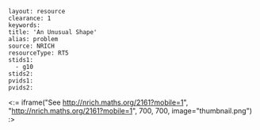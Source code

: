 ````
layout: resource
clearance: 1
keywords:
title: 'An Unusual Shape'
alias: problem
source: NRICH
resourceType: RT5
stids1: 
  - g10
stids2:
pvids1:
pvids2:

````

<:= iframe("See http://nrich.maths.org/2161?mobile=1", "http://nrich.maths.org/2161?mobile=1", 700, 700, image="thumbnail.png") :>

